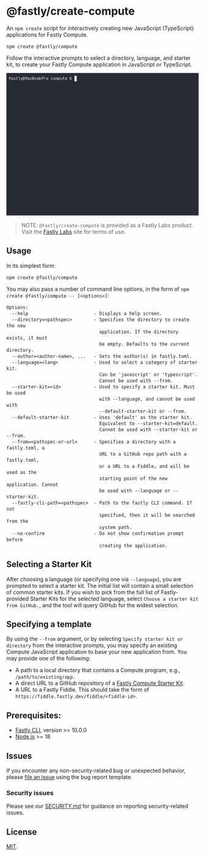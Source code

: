 # @fastly/create-compute

An `npm create` script for interactively creating new JavaScript (TypeScript) applications for Fastly Compute.

```shell
npm create @fastly/compute
```

Follow the interactive prompts to select a directory, language, and starter kit, to create your Fastly Compute application in JavaScript or TypeScript.

![example](./demo.gif)

> NOTE: `@fastly/create-compute` is provided as a Fastly Labs product. Visit the [Fastly Labs](https://www.fastlylabs.com/) site for terms of use.

## Usage

In its simplest form:

```shell
npm create @fastly/compute
```

You may also pass a number of command line options, in the form of `npm create @fastly/compute -- [<options>]`:

```
Options:
  --help                        - Displays a help screen.
  --directory=<pathspec>        - Specifies the directory to create the new
                                  application. If the directory exists, it must
                                  be empty. Defaults to the current directory.
  --author=<author-name>, ...   - Sets the author(s) in fastly.toml.
  --language=<lang>             - Used to select a category of starter kit.
                                  Can be 'javascript' or 'typescript'.
                                  Cannot be used with --from.
  --starter-kit=<id>            - Used to specify a starter kit. Must be used
                                  with --language, and cannot be used with
                                  --default-starter-kit or --from.
  --default-starter-kit         - Uses 'default' as the starter kit.
                                  Equivalent to --starter-kit=default.
                                  Cannot be used with --starter-kit or --from.
  --from=<pathspec-or-url>      - Specifies a directory with a fastly.toml, a
                                  URL to a GitHub repo path with a fastly.toml,
                                  or a URL to a Fiddle, and will be used as the
                                  starting point of the new application. Cannot
                                  be used with --language or --starter-kit.
  --fastly-cli-path=<pathspec>  - Path to the fastly CLI command. If not
                                  specified, then it will be searched from the
                                  system path.
  --no-confirm                  - Do not show confirmation prompt before
                                  creating the application.
```

## Selecting a Starter Kit

After choosing a language (or specifying one via `--language`), you are prompted to select a starter kit. The initial list will contain a small selection of common starter kits. If you wish to pick from the full list of Fastly-provided Starter Kits for the selected language, select `Choose a starter kit from GitHub.`, and the tool will query GitHub for the widest selection.

## Specifying a template

By using the `--from` argument, or by selecting `Specify starter kit or directory` from the interactive prompts, you may specify an existing Compute JavaScript application to base your new application from. You may provide one of the following:

* A path to a local directory that contains a Compute program, e.g., `/path/to/existing/app`.
* A direct URL to a GitHub repository of a [Fastly Compute Starter Kit](https://www.fastly.com/documentation/solutions/starters/javascript/).
* A URL to a Fastly Fiddle. This should take the form of `https://fiddle.fastly.dev/fiddle/<fiddle-id>`.

## Prerequisites:

* [Fastly CLI](https://developer.fastly.com/learning/tools/cli/), version >= 10.0.0
* [Node.js](https://nodejs.org/) >= 18

## Issues

If you encounter any non-security-related bug or unexpected behavior, please [file an issue][bug]
using the bug report template.

[bug]: https://github.com/fastly/create-compute-js/issues/new?labels=bug

### Security issues

Please see our [SECURITY.md](./SECURITY.md) for guidance on reporting security-related issues.

## License

[MIT](./LICENSE).
